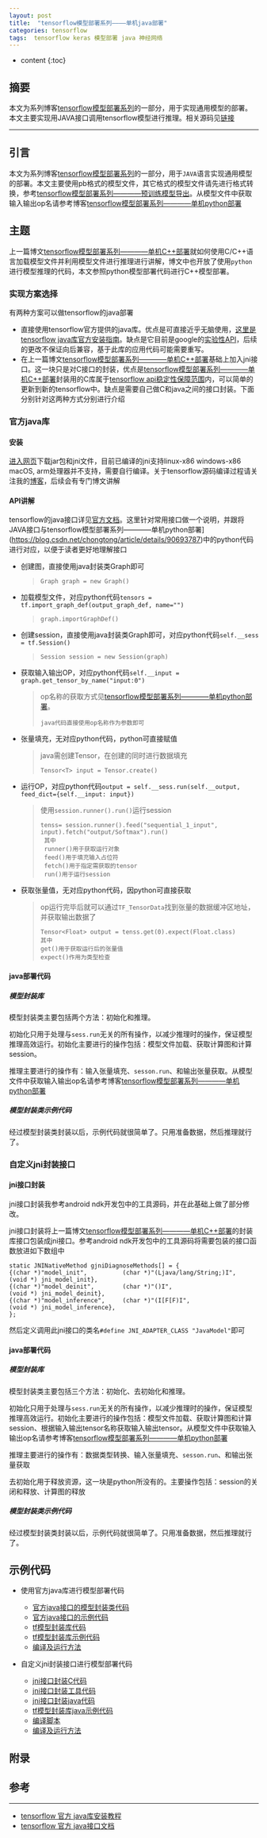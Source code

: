 ```yaml
---
layout: post
title:  "tensorflow模型部署系列————单机java部署"
categories: tensorflow
tags:  tensorflow keras 模型部署 java 神经网络
---
```


* content
{:toc}


## 摘要
本文为系列博客[tensorflow模型部署系列](https://blog.csdn.net/chongtong/column/info/39386)的一部分，用于实现通用模型的部署。本文主要实现用JAVA接口调用tensorflow模型进行推理。相关源码见[链接](https://github.com/gdyshi/model_deployment)

---

## 引言
本文为系列博客[tensorflow模型部署系列](https://blog.csdn.net/chongtong/column/info/39386)的一部分，用于`JAVA`语言实现通用模型的部署。本文主要使用pb格式的模型文件，其它格式的模型文件请先进行格式转换，参考[tensorflow模型部署系列————预训练模型导出](https://blog.csdn.net/chongtong/article/details/90474737)。从模型文件中获取输入输出op名请参考博客[tensorflow模型部署系列————单机python部署](https://blog.csdn.net/chongtong/article/details/90693787)


## 主题
上一篇博文[tensorflow模型部署系列————单机C++部署](https://blog.csdn.net/chongtong/article/details/91947690)就如何使用C/C++语言加载模型文件并利用模型文件进行推理进行讲解，博文中也开放了使用`python`进行模型推理的代码，本文参照python模型部署代码进行C++模型部署。

### 实现方案选择

有两种方案可以做tensorflow的java部署

- 直接使用tensorflow官方提供的java库。优点是可直接近乎无脑使用，[这里是tensorflow java库官方安装指南](https://www.tensorflow.org/install/lang_java)。缺点是它目前是google的[实验性API](https://tensorflow.google.cn/guide/version_compat)，后续的更改不保证向后兼容，基于此库的应用代码可能需要重写。
- 在上一篇博文[tensorflow模型部署系列————单机C++部署](https://blog.csdn.net/chongtong/article/details/91947690)基础上加入jni接口。这一块只是对C接口的封装，优点是[tensorflow模型部署系列————单机C++部署](https://blog.csdn.net/chongtong/article/details/91947690)封装用的C库属于[tensorflow api稳定性保障范围](https://www.tensorflow.org/guide/version_compat)内，可以简单的更新到新的tensorflow中。缺点是需要自己做C和java之间的接口封装。下面分别针对这两种方式分别进行介绍

### 官方java库

#### 安装

[进入网页](https://www.tensorflow.org/install/lang_java)下载jar包和jni文件，目前已编译的jni支持linux-x86 windows-x86 macOS, arm处理器并不支持，需要自行编译。关于tensorflow源码编译过程请关注我的[博客](https://blog.csdn.net/chongtong)，后续会有专门博文讲解

#### API讲解

tensorflow的java接口详见[官方文档](https://www.tensorflow.org/api_docs/java/reference/org/tensorflow/package-summary)。这里针对常用接口做一个说明，并跟将JAVA接口与tensorflow模型部署系列————单机python部署](https://blog.csdn.net/chongtong/article/details/90693787)中的python代码进行对应，以便于读者更好地理解接口

- 创建图，直接使用java封装类Graph即可

  > ```
  > Graph graph = new Graph()
  > ```
  
- 加载模型文件，对应python代码`tensors = tf.import_graph_def(output_graph_def, name="")`

  > ```
  >graph.importGraphDef()
  > ```
  
- 创建session，直接使用java封装类Graph即可，对应python代码`self.__sess = tf.Session()`

  > ```
  >Session session = new Session(graph)
  > ```
  
- 获取输入输出OP，对应python代码`self.__input = graph.get_tensor_by_name("input:0")`

  > op名称的获取方式见[tensorflow模型部署系列————单机python部署](https://blog.csdn.net/chongtong/article/details/90693787)。
  >
  > ```
  > java代码直接使用op名称作为参数即可
  >  ```
  
- 张量填充，无对应python代码，python可直接赋值

  > java需创建Tensor，在创建的同时进行数据填充
  >
  > ```
  > Tensor<T> input = Tensor.create()
  >    ```
  
- 运行OP，对应python代码`output = self.__sess.run(self.__output, feed_dict={self.__input: input})`

  > 使用`session.runner().run()`运行session
  >
  > ```
  > tenss= session.runner().feed("sequential_1_input", input).fetch("output/Softmax").run()
  >  其中
  >  runner()用于获取运行对象
  >  feed()用于填充输入占位符
  >  fetch()用于指定需获取的tensor
  >  run()用于运行session
  >  ```
  
- 获取张量值，无对应python代码，因python可直接获取

  > op运行完毕后就可以通过`TF_TensorData`找到张量的数据缓冲区地址，并获取输出数据了
  >
  > ```
  > Tensor<Float> output = tenss.get(0).expect(Float.class)
  > 其中
  > get()用于获取运行后的张量值
  > expect()作用为类型检查
  > ```



#### java部署代码

##### 模型封装库

模型封装类主要包括两个方法：初始化和推理。

初始化只用于处理与`sess.run`无关的所有操作，以减少推理时的操作，保证模型推理高效运行。初始化主要进行的操作包括：模型文件加载、获取计算图和计算session。

推理主要进行的操作有：输入张量填充、`sesson.run`、和输出张量获取。从模型文件中获取输入输出op名请参考博客[tensorflow模型部署系列————单机python部署](https://blog.csdn.net/chongtong/article/details/90693787)

##### 模型封装类示例代码

经过模型封装类封装以后，示例代码就很简单了。只用准备数据，然后推理就行了。

### 自定义jni封装接口

#### jni接口封装

jni接口封装我参考android ndk开发包中的工具源码，并在此基础上做了部分修改。

jni接口封装将上一篇博文[tensorflow模型部署系列————单机C++部署](https://blog.csdn.net/chongtong/article/details/91947690)的封装库接口包装成jni接口。参考android ndk开发包中的工具源码将需要包装的接口函数放进如下数组中

``` 
static JNINativeMethod gjniDiagnoseMethods[] = {
{(char *)"model_init",          (char *)"(Ljava/lang/String;)I",            (void *) jni_model_init},        
{(char *)"model_deinit",        (char *)"()I",                              (void *) jni_model_deinit},        
{(char *)"model_inference",     (char *)"(I[F[F)I",                         (void *) jni_model_inference},
};
```

然后定义调用此jni接口的类名`#define JNI_ADAPTER_CLASS "JavaModel"`即可

#### java部署代码

##### 模型封装库

模型封装类主要包括三个方法：初始化、去初始化和推理。

初始化只用于处理与`sess.run`无关的所有操作，以减少推理时的操作，保证模型推理高效运行。初始化主要进行的操作包括：模型文件加载、获取计算图和计算session、根据输入输出tensor名称获取输入输出tensor。从模型文件中获取输入输出op名请参考博客[tensorflow模型部署系列————单机python部署](https://blog.csdn.net/chongtong/article/details/90693787)

推理主要进行的操作有：数据类型转换、输入张量填充、`sesson.run`、和输出张量获取

去初始化用于释放资源，这一块是python所没有的。主要操作包括：session的关闭和释放、计算图的释放

##### 模型封装类示例代码

经过模型封装类封装以后，示例代码就很简单了。只用准备数据，然后推理就行了。

## 示例代码

- 使用官方java库进行模型部署代码

    - [官方java接口的模型封装类代码](https://github.com/gdyshi/model_deployment/blob/master/JAVA/tfapi/JavaModel.java)
    - [官方java接口的示例代码](https://github.com/gdyshi/model_deployment/blob/master/JAVA/tfapi/Example.java)
    - [tf模型封装库代码](https://github.com/gdyshi/model_deployment/blob/master/C%2B%2B/src/model.cpp)
    - [tf模型封装库示例代码](https://github.com/gdyshi/model_deployment/blob/master/C%2B%2B/src/example.cpp)
    - [编译及运行方法](https://github.com/gdyshi/model_deployment/blob/master/JAVA/tfapi/readme.md)

- 自定义jni封装接口进行模型部署代码
  - [jni接口封装C代码](https://github.com/gdyshi/model_deployment/blob/master/JAVA/capi/jni_adapterc.cpp)
  - [jni接口封装工具代码](https://github.com/gdyshi/model_deployment/blob/master/JAVA/capi/jni_utils.cpp)
  - [jni接口封装java代码](https://github.com/gdyshi/model_deployment/blob/master/JAVA/capi/JavaModel.java)
  - [tf模型封装库java示例代码](https://github.com/gdyshi/model_deployment/blob/master/JAVA/capi/Example.java)
  - [编译脚本](https://github.com/gdyshi/model_deployment/blob/master/JAVA/capi/build.sh)
  - [编译及运行方法](https://github.com/gdyshi/model_deployment/blob/master/JAVA/capi/readme.md)

## 附录


## 参考
---
- [tensorflow 官方 java库安装教程](https://www.tensorflow.org/install/lang_java#tensorflow_with_the_jdk)
- [tensorflow 官方 java接口文档](https://tensorflow.google.cn/api_docs/java/reference/org/tensorflow/package-summary)
